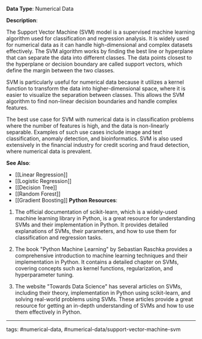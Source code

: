 **Data Type**: Numerical Data

**Description**:

The Support Vector Machine (SVM) model is a supervised machine learning algorithm used for classification and regression analysis. It is widely used for numerical data as it can handle high-dimensional and complex datasets effectively. The SVM algorithm works by finding the best line or hyperplane that can separate the data into different classes. The data points closest to the hyperplane or decision boundary are called support vectors, which define the margin between the two classes.

SVM is particularly useful for numerical data because it utilizes a kernel function to transform the data into higher-dimensional space, where it is easier to visualize the separation between classes. This allows the SVM algorithm to find non-linear decision boundaries and handle complex features.

The best use case for SVM with numerical data is in classification problems where the number of features is high, and the data is non-linearly separable. Examples of such use cases include image and text classification, anomaly detection, and bioinformatics. SVM is also used extensively in the financial industry for credit scoring and fraud detection, where numerical data is prevalent.

**See Also**:

- [[Linear Regression]]
- [[Logistic Regression]]
- [[Decision Tree]]
- [[Random Forest]]
- [[Gradient Boosting]]
**Python Resources**:

1. The official documentation of scikit-learn, which is a widely-used machine learning library in Python, is a great resource for understanding SVMs and their implementation in Python. It provides detailed explanations of SVMs, their parameters, and how to use them for classification and regression tasks.

2. The book "Python Machine Learning" by Sebastian Raschka provides a comprehensive introduction to machine learning techniques and their implementation in Python. It contains a detailed chapter on SVMs, covering concepts such as kernel functions, regularization, and hyperparameter tuning.

3. The website "Towards Data Science" has several articles on SVMs, including their theory, implementation in Python using scikit-learn, and solving real-world problems using SVMs. These articles provide a great resource for getting an in-depth understanding of SVMs and how to use them effectively in Python.


---
tags: #numerical-data, #numerical-data/support-vector-machine-svm
